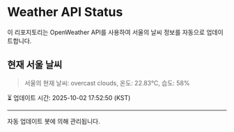 
# Weather API Status

이 리포지토리는 OpenWeather API를 사용하여 서울의 날씨 정보를 자동으로 업데이트합니다.

## 현재 서울 날씨
> 서울의 현재 날씨: overcast clouds, 온도: 22.83°C, 습도: 58%

⏳ 업데이트 시간: 2025-10-02 17:52:50 (KST)

---
자동 업데이트 봇에 의해 관리됩니다.
